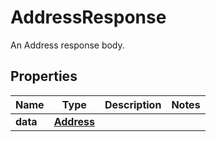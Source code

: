 

# AddressResponse

An Address response body.
## Properties

Name | Type | Description | Notes
------------ | ------------- | ------------- | -------------
**data** | [**Address**](Address.md) |  | 



